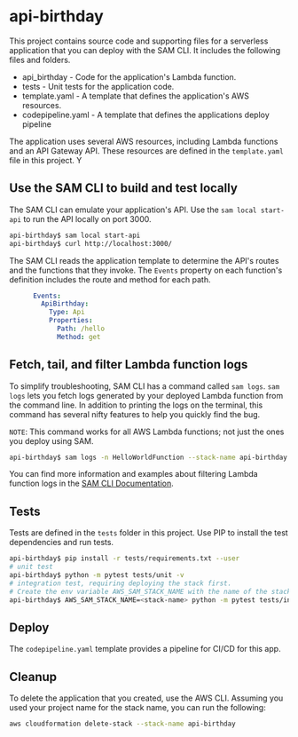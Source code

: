 # api-birthday

This project contains source code and supporting files for a serverless application that you can deploy with the SAM CLI. It includes the following files and folders.

- api_birthday - Code for the application's Lambda function.
- tests - Unit tests for the application code. 
- template.yaml - A template that defines the application's AWS resources.
- codepipeline.yaml - A template that defines the applications deploy pipeline

The application uses several AWS resources, including Lambda functions and an API Gateway API. These resources are defined in the `template.yaml` file in this project. Y

## Use the SAM CLI to build and test locally

The SAM CLI can emulate your application's API. Use the `sam local start-api` to run the API locally on port 3000.

```bash
api-birthday$ sam local start-api
api-birthday$ curl http://localhost:3000/
```

The SAM CLI reads the application template to determine the API's routes and the functions that they invoke. The `Events` property on each function's definition includes the route and method for each path.

```yaml
      Events:
        ApiBirthday:
          Type: Api
          Properties:
            Path: /hello
            Method: get
```


## Fetch, tail, and filter Lambda function logs

To simplify troubleshooting, SAM CLI has a command called `sam logs`. `sam logs` lets you fetch logs generated by your deployed Lambda function from the command line. In addition to printing the logs on the terminal, this command has several nifty features to help you quickly find the bug.

`NOTE`: This command works for all AWS Lambda functions; not just the ones you deploy using SAM.

```bash
api-birthday$ sam logs -n HelloWorldFunction --stack-name api-birthday --tail
```

You can find more information and examples about filtering Lambda function logs in the [SAM CLI Documentation](https://docs.aws.amazon.com/serverless-application-model/latest/developerguide/serverless-sam-cli-logging.html).

## Tests

Tests are defined in the `tests` folder in this project. Use PIP to install the test dependencies and run tests.

```bash
api-birthday$ pip install -r tests/requirements.txt --user
# unit test
api-birthday$ python -m pytest tests/unit -v
# integration test, requiring deploying the stack first.
# Create the env variable AWS_SAM_STACK_NAME with the name of the stack we are testing
api-birthday$ AWS_SAM_STACK_NAME=<stack-name> python -m pytest tests/integration -v
```
## Deploy

The `codepipeline.yaml` template provides a pipeline for CI/CD for this app. 

## Cleanup

To delete the application that you created, use the AWS CLI. Assuming you used your project name for the stack name, you can run the following:

```bash
aws cloudformation delete-stack --stack-name api-birthday
```

